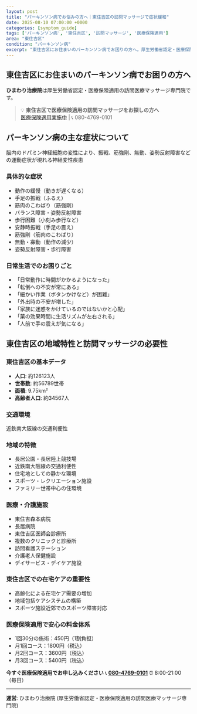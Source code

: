 ```yaml
---
layout: post
title: "パーキンソン病でお悩みの方へ｜東住吉区の訪問マッサージで症状緩和"
date: 2025-08-10 07:00:00 +0000
categories: [symptom_guide]
tags: ['パーキンソン病', '東住吉区', '訪問マッサージ', '医療保険適用']
area: "東住吉区"
condition: "パーキンソン病"
excerpt: "東住吉区にお住まいのパーキンソン病でお困りの方へ。厚生労働省認定・医療保険適用の訪問マッサージで症状緩和をサポートします。"
---
```


## 東住吉区にお住まいのパーキンソン病でお困りの方へ

**ひまわり治療院**は厚生労働省認定・医療保険適用の訪問医療マッサージ専門院です。

> 💡 **東住吉区で医療保険適用の訪問マッサージをお探しの方へ**  
> [医療保険適用実施中](https://peraichi.com/landing_pages/view/himawari-massage) | 📞 080-4769-0101

## パーキンソン病の主な症状について

脳内のドパミン神経細胞の変性により、振戦、筋強剛、無動、姿勢反射障害などの運動症状が現れる神経変性疾患

### 具体的な症状
- 動作の緩慢（動きが遅くなる）
- 手足の振戦（ふるえ）
- 筋肉のこわばり（筋強剛）
- バランス障害・姿勢反射障害
- 歩行困難（小刻み歩行など）
- 安静時振戦（手足の震え）
- 筋強剛（筋肉のこわばり）
- 無動・寡動（動作の減少）
- 姿勢反射障害・歩行障害

### 日常生活でのお困りごと
- 「日常動作に時間がかかるようになった」
- 「転倒への不安が常にある」
- 「細かい作業（ボタンかけなど）が困難」
- 「外出時の不安が増した」
- 「家族に迷惑をかけているのではないかと心配」
- 「薬の効果時間に生活リズムが左右される」
- 「人前で手の震えが気になる」

## 東住吉区の地域特性と訪問マッサージの必要性

### 東住吉区の基本データ
- **人口**: 約126123人
- **世帯数**: 約56789世帯
- **面積**: 9.75km²
- **高齢者人口**: 約34567人

### 交通環境
近鉄南大阪線の交通利便性

### 地域の特徴
- 長居公園・長居陸上競技場
- 近鉄南大阪線の交通利便性
- 住宅地としての静かな環境
- スポーツ・レクリエーション施設
- ファミリー世帯中心の住環境

### 医療・介護施設
- 東住吉森本病院
- 長居病院
- 東住吉区医師会診療所
- 複数のクリニックと診療所
- 訪問看護ステーション
- 介護老人保健施設
- デイサービス・デイケア施設

### 東住吉区での在宅ケアの重要性
- 高齢化による在宅ケア需要の増加
- 地域包括ケアシステムの構築
- スポーツ施設近郊でのスポーツ障害対応

### 医療保険適用で安心の料金体系
- 1回30分の施術：450円（1割負担）
- 月1回コース：1800円（税込）
- 月2回コース：3600円（税込）
- 月3回コース：5400円（税込）

**今すぐ医療保険適用でお申し込みください**
📞 **[080-4769-0101](tel:080-4769-0101)**
⏰ 8:00-21:00（毎日）

---
**運営**: ひまわり治療院 (厚生労働省認定・医療保険適用の訪問医療マッサージ専門院)